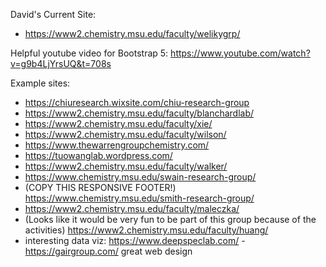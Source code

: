David's Current Site:
- https://www2.chemistry.msu.edu/faculty/welikygrp/

Helpful youtube video for Bootstrap 5:
https://www.youtube.com/watch?v=g9b4LjYrsUQ&t=708s 

Example sites:
- https://chiuresearch.wixsite.com/chiu-research-group
- https://www2.chemistry.msu.edu/faculty/blanchardlab/
- https://www2.chemistry.msu.edu/faculty/xie/ 
- https://www2.chemistry.msu.edu/faculty/wilson/
- https://www.thewarrengroupchemistry.com/
- https://tuowanglab.wordpress.com/
- https://www2.chemistry.msu.edu/faculty/walker/ 
- https://www.chemistry.msu.edu/swain-research-group/
- (COPY THIS RESPONSIVE FOOTER!) https://www.chemistry.msu.edu/smith-research-group/
- https://www2.chemistry.msu.edu/faculty/maleczka/
- (Looks like it would be very fun to be part of this group because of the activities) https://www2.chemistry.msu.edu/faculty/huang/
- interesting data viz: https://www.deepspeclab.com/
-https://gairgroup.com/ great web design
